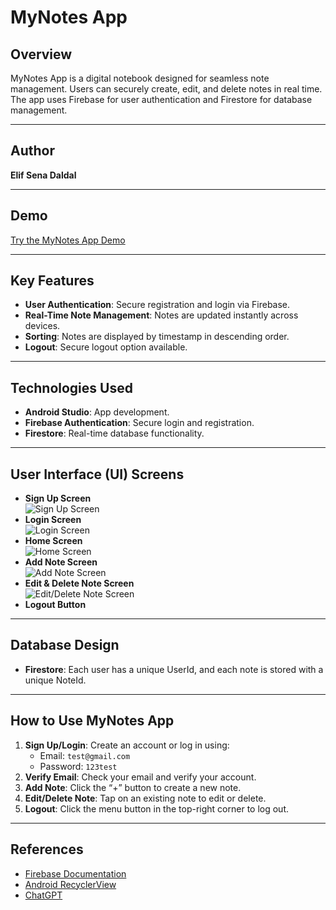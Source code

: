 # MyNotes App

## **Overview**
MyNotes App is a digital notebook designed for seamless note management. Users can securely create, edit, and delete notes in real time. The app uses Firebase for user authentication and Firestore for database management.

---

## **Author**
**Elif Sena Daldal**

---

## **Demo**
[Try the MyNotes App Demo](https://appetize.io/app/cerna4fkfrvbl545am5hfnfnxq?device=pixel7&osVersion=13.0)

---

## **Key Features**
- **User Authentication**: Secure registration and login via Firebase.
- **Real-Time Note Management**: Notes are updated instantly across devices.
- **Sorting**: Notes are displayed by timestamp in descending order.
- **Logout**: Secure logout option available.

---

## **Technologies Used**
- **Android Studio**: App development.
- **Firebase Authentication**: Secure login and registration.
- **Firestore**: Real-time database functionality.

---

## **User Interface (UI) Screens**
- **Sign Up Screen**  
  ![Sign Up Screen](images/signup-screen.png)
- **Login Screen**  
  ![Login Screen](images/login-screen.png)
- **Home Screen**  
  ![Home Screen](images/home-screen.png)
- **Add Note Screen**  
  ![Add Note Screen](images/add-note-screen.png)
- **Edit & Delete Note Screen**  
  ![Edit/Delete Note Screen](images/edit-delete-screen.png)
- **Logout Button**

---

## **Database Design**
- **Firestore**: Each user has a unique UserId, and each note is stored with a unique NoteId.

---

## **How to Use MyNotes App**
1. **Sign Up/Login**: Create an account or log in using:
   - Email: `test@gmail.com`
   - Password: `123test`
2. **Verify Email**: Check your email and verify your account.
3. **Add Note**: Click the “+” button to create a new note.
4. **Edit/Delete Note**: Tap on an existing note to edit or delete.
5. **Logout**: Click the menu button in the top-right corner to log out.

---

## **References**
- [Firebase Documentation](https://firebase.google.com/docs/android/setup?hl=tr)
- [Android RecyclerView](https://developer.android.com/develop/ui/views/layout/recyclerview?hl=tr)
- [ChatGPT](https://chat.openai.com/)

